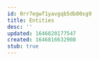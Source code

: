 ```yaml
---
id: 0rr7egwf1yavgqb5db00sg9
title: Entities
desc: ''
updated: 1646820177547
created: 1646816632908
stub: true
---
```


